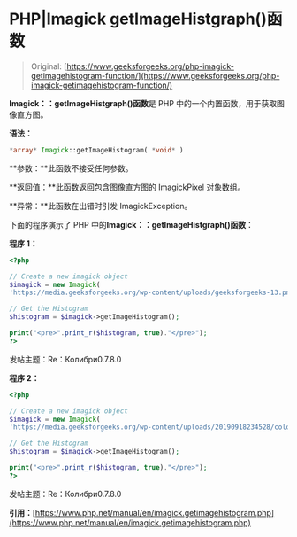 # PHP|Imagick getImageHistgraph()函数

> Original: [https://www.geeksforgeeks.org/php-imagick-getimagehistogram-function/](https://www.geeksforgeeks.org/php-imagick-getimagehistogram-function/)

**Imagick：：getImageHistgraph()函数**是 PHP 中的一个内置函数，用于获取图像直方图。

**语法：**

```php
*array* Imagick::getImageHistogram( *void* )
```

**参数：**此函数不接受任何参数。

**返回值：**此函数返回包含图像直方图的 ImagickPixel 对象数组。

**异常：**此函数在出错时引发 ImagickException。

下面的程序演示了 PHP 中的**Imagick：：getImageHistgraph()函数**：

**程序 1：**

```php
<?php

// Create a new imagick object
$imagick = new Imagick(
'https://media.geeksforgeeks.org/wp-content/uploads/geeksforgeeks-13.png');

// Get the Histogram
$histogram = $imagick->getImageHistogram();

print("<pre>".print_r($histogram, true)."</pre>");
?>
```

发帖主题：Re：Колибри0.7.8.0

**程序 2：**

```php
<?php

// Create a new imagick object
$imagick = new Imagick(
'https://media.geeksforgeeks.org/wp-content/uploads/20190918234528/colorize1.png');

// Get the Histogram
$histogram = $imagick->getImageHistogram();

print("<pre>".print_r($histogram, true)."</pre>");
?>
```

发帖主题：Re：Колибри0.7.8.0

**引用：**[https://www.php.net/manual/en/imagick.getimagehistogram.php](https://www.php.net/manual/en/imagick.getimagehistogram.php)